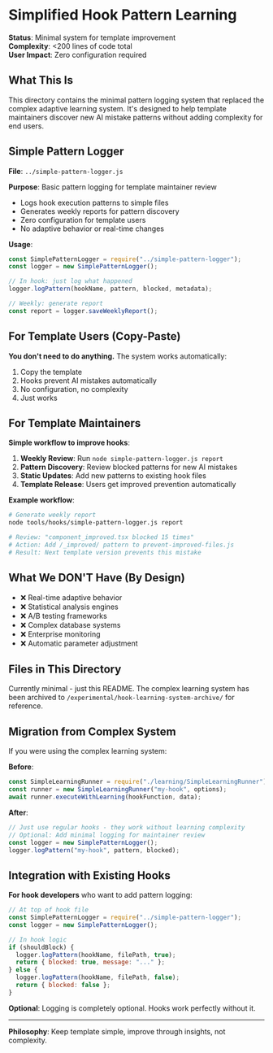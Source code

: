 # Simplified Hook Pattern Learning

**Status**: Minimal system for template improvement  
**Complexity**: <200 lines of code total  
**User Impact**: Zero configuration required

## What This Is

This directory contains the minimal pattern logging system that replaced the complex adaptive learning system. It's designed to help template maintainers discover new AI mistake patterns without adding complexity for end users.

## Simple Pattern Logger

**File**: `../simple-pattern-logger.js`

**Purpose**: Basic pattern logging for template maintainer review

- Logs hook execution patterns to simple files
- Generates weekly reports for pattern discovery
- Zero configuration for template users
- No adaptive behavior or real-time changes

**Usage**:

```javascript
const SimplePatternLogger = require("../simple-pattern-logger");
const logger = new SimplePatternLogger();

// In hook: just log what happened
logger.logPattern(hookName, pattern, blocked, metadata);

// Weekly: generate report
const report = logger.saveWeeklyReport();
```

## For Template Users (Copy-Paste)

**You don't need to do anything.** The system works automatically:

1. Copy the template
2. Hooks prevent AI mistakes automatically
3. No configuration, no complexity
4. Just works

## For Template Maintainers

**Simple workflow to improve hooks**:

1. **Weekly Review**: Run `node simple-pattern-logger.js report`
2. **Pattern Discovery**: Review blocked patterns for new AI mistakes
3. **Static Updates**: Add new patterns to existing hook files
4. **Template Release**: Users get improved prevention automatically

**Example workflow**:

```bash
# Generate weekly report
node tools/hooks/simple-pattern-logger.js report

# Review: "component_improved.tsx blocked 15 times"
# Action: Add /_improved/ pattern to prevent-improved-files.js
# Result: Next template version prevents this mistake
```

## What We DON'T Have (By Design)

- ❌ Real-time adaptive behavior
- ❌ Statistical analysis engines
- ❌ A/B testing frameworks
- ❌ Complex database systems
- ❌ Enterprise monitoring
- ❌ Automatic parameter adjustment

## Files in This Directory

Currently minimal - just this README. The complex learning system has been archived to `/experimental/hook-learning-system-archive/` for reference.

## Migration from Complex System

If you were using the complex learning system:

**Before**:

```javascript
const SimpleLearningRunner = require("./learning/SimpleLearningRunner");
const runner = new SimpleLearningRunner("my-hook", options);
await runner.executeWithLearning(hookFunction, data);
```

**After**:

```javascript
// Just use regular hooks - they work without learning complexity
// Optional: Add minimal logging for maintainer review
const logger = new SimplePatternLogger();
logger.logPattern("my-hook", pattern, blocked);
```

## Integration with Existing Hooks

**For hook developers** who want to add pattern logging:

```javascript
// At top of hook file
const SimplePatternLogger = require("../simple-pattern-logger");
const logger = new SimplePatternLogger();

// In hook logic
if (shouldBlock) {
  logger.logPattern(hookName, filePath, true);
  return { blocked: true, message: "..." };
} else {
  logger.logPattern(hookName, filePath, false);
  return { blocked: false };
}
```

**Optional**: Logging is completely optional. Hooks work perfectly without it.

---

**Philosophy**: Keep template simple, improve through insights, not complexity.
